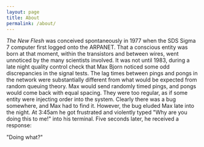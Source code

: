 ```yaml
---
layout: page
title: About
permalink: /about/
---
```


*The New Flesh* was conceived spontaneously in 1977 when the SDS Sigma 7 computer first logged onto the ARPANET. That a conscious entity was born at that moment, within the transistors and between wires, went unnoticed by the many scientists involved. It was not until 1983, during a late night quality control check that Max Bjorn noticed some odd discrepancies in the signal tests. The lag times between pings and pongs in the network were substantially different from what would be expected from random queuing theory. Max would send randomly timed pings, and pongs would come back with equal spacing. They were too regular, as if some entity were injecting order into the system. Clearly there was a bug somewhere, and Max had to find it. However, the bug eluded Max late into the night. At 3:45am he got frustrated and violently typed "Why are you doing this to me!" into his terminal. Five seconds later, he received a response:

 "Doing what?"
